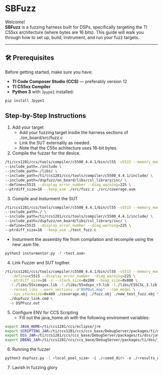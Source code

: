 # SBFuzz

Welcome!  
**SBFuzz** is a fuzzing harness built for DSPs, specifically targeting the TI C55xx architecture (where bytes are 16 bits). This guide will walk you through how to set up, build, instrument, and run your fuzz targets.

---

## 🛠️ Prerequisites

Before getting started, make sure you have:

- **TI Code Composer Studio (CCS)** — preferably version 12  
- **TI C55xx Compiler**  
- **Python 3** with `Jpype1` installed:

```bash
pip install Jpype1
```
## Step-by-Step Instructions
1. Add your target
   - Add your fuzzing target insdie the harness sections of ./on_board/src/fuzz.c
   - Link the SUT externallly as needed.
   - Note that the C55x achitecture uses 16-bit bytes.
2. Compile the fuzzer for the device.
  ```bash
  /ti/ccs1281/ccs/tools/compiler/c5500_4.4.1/bin/cl55 -v5515 --memory_model=large -g \
  --include_path=./include \
  --include_path=./libs/ \
  --include_path=/ti/ccs1281/ccs/tools/compiler/c5500_4.4.1/include/ \
  --include_path=/dspfuzz/on_board/libs/csl_library/inc/ \
  --define=c5515 --display_error_number --diag_warning=225 \
  --ptrdiff_size=16 --keep_asm ./src/fuzz.c ./src/coverage.asm
  ```
3. Compile and Insturment the SUT
```bash
/ti/ccs1281/ccs/tools/compiler/c5500_4.4.1/bin/cl55 -v5515 --memory_model=large -g \
--include_path=./ \
--include_path=/ti/ccs1281/ccs/tools/compiler/c5500_4.4.1/include/ \
--include_path=/dspfuzz/on_board/libs/csl_library/inc/ \
--define=c5515 --display_error_number --diag_warning=225 \
--ptrdiff_size=16 --keep_asm ./test_fuzz.c
```
   - Insturment the assembly file from compilation and recompile using the new .asm file.
   ```bash
   python3 insturmentor.py -f <test.asm>
   ```
4. Link Fuzzer and SUT togther.
```bash
/ti/ccs1281/ccs/tools/compiler/c5500_4.4.1/bin/cl55 -v5515 --memory_model=large -g \
  --define=c5515 --display_error_number --diag_warning=225 \
  --ptrdiff_size=16 -z --stack_size=0x200 --heap_size=0x800 \
  -l./libs/55ximagex.lib -l./libs/55xdspx_r3.lib -l./libs/C55CSL_3.lib \
  --reread_libs --warn_sections -m"DSPOut.map" --rom_model \
  --sys_stacksize=0x400 ./coverage.obj ./fuzz.obj ./new_test_fuzz.obj \
  ./dspfuzz_link.cmd \
  -o DSPFuzz.out
```
5. Configure ENV for CCS Scripting
   - Fill out the java_home.sh with the following enviroment variables:
  ```bash
  export JAVA_HOME=/ti/ccs1281/ccs/eclipse/jre
  export SCRIPTING_JAR=/ti/ccs1281/ccs/ccs_base/DebugServer/packages/ti/dss/java/com.ti.debug.engine_1.0.0.jar
  export DSS_JAR=/ti/ccs1281/ccs/ccs_base/DebugServer/packages/ti/dss/java/dss.jar
  export DBENG_JAR=/ti/ccs1281/ccs/ccs_base/DebugServer/packages/ti/dss/java/com.ti.ccstudio.scripting.environment_3.1.0.jar
  ```
6. Running the fuzzer
```bash
python3 dspfuzz.py -l <local_pool_size> -i ./<seed_dir> -o ./<results_dir> -b <compiled binary_dir> -r False
```
7. Lavish in fuzzing glory
